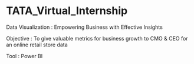 # TATA_Virtual_Internship

Data Visualization : Empowering Business with Effective Insights

Objective : To give valuable metrics for business growth to CMO & CEO for an online retail store data

Tool : Power BI 

